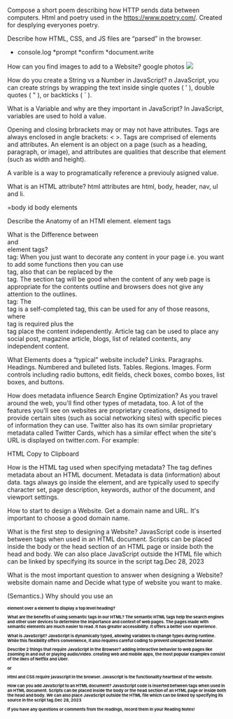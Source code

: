 Compose a short poem describing how HTTP sends data between computers. 
Html and poetry used in the https://www.poetry.com/. Created for desplying everyones poetry. 

Describe how HTML, CSS, and JS files are “parsed” in the browser.
* console.log
*prompt
*confirm
*document.write


How can you find images to add to a Website? google photos
<img src="star.webb">

How do you create a String vs a Number in JavaScript?
n JavaScript, you can create strings by wrapping the text inside single quotes ( ' ), double quotes ( " ), or backticks ( ` ). 

What is a Variable and why are they important in JavaScript?
In JavaScript, variables are used to hold a value. 

Opening and closing brbrackets may or may not have attributes.
Tags are always enclosed in angle brackets: < >.
Tags are comprised of elements and attributes. An element is an object on a page (such as a heading, paragraph, or image), and attributes are qualities that describe that element (such as width and height).


A varible is a way to programatically reference a previouly asigned value.


What is an HTML attribute? html attributes are html, body, header, nav, ul and li.
<body key> =body id body elements

Describe the Anatomy of an HTMl element.
element tags
<opening>
</closing>
<p> </p>
What is the Difference between <article> and <section> element tags?

<section> tag: When you just want to decorate any content in your page i.e. you want to add some functions then you can use <section> tag, also that can be replaced by the <div> tag. The section tag will be good when the content of any web page is appropriate for the contents outline and browsers does not give any attention to the outlines.
<article> tag: The <article> tag is a self-completed tag, this can be used for any of those reasons, where <section> tag is required plus the <article> tag place the content independently. Article tag can be used to place any social post, magazine article, blogs, list of related contents, any independent content.

What Elements does a “typical” website include?
Links.
Paragraphs.
Headings.
Numbered and bulleted lists.
Tables.
Regions.
Images.
Form controls including radio buttons, edit fields, check boxes, combo boxes, list boxes, and buttons.

How does metadata influence Search Engine Optimization?
As you travel around the web, you'll find other types of metadata, too. A lot of the features you'll see on websites are proprietary creations, designed to provide certain sites (such as social networking sites) with specific pieces of information they can use.
Twitter also has its own similar proprietary metadata called Twitter Cards, which has a similar effect when the site's URL is displayed on twitter.com. For example:

HTML
Copy to Clipboard
<meta name="twitter:title" content="Mozilla Developer Network" />

How is the <meta> HTML tag used when specifying metadata?
The <meta> tag defines metadata about an HTML document. Metadata is data (information) about data.
<meta> tags always go inside the <head> element, and are typically used to specify character set, page description, keywords, author of the document, and viewport settings.
<head>
  <meta charset="UTF-8">
  <meta name="description" content="Free Web tutorials">
  <meta name="keywords" content="HTML, CSS, JavaScript">
  <meta name="author" content="John Doe">
  <meta name="viewport" content="width=device-width, initial-scale=1.0">
</head>

How to start to design a Website.  Get a domain name and URL. It's important to choose a good domain name. 

What is the first step to designing a Website?
JavasScript code is inserted between <script> and </script> tags when used in an HTML document. Scripts can be placed inside the body or the head section of an HTML page or inside both the head and body. We can also place JavaScript outside the HTML file which can be linked by specifying its source in the script tag.Dec 28, 2023

What is the most important question to answer when designing a Website?
website domain name and Decide what type of website you want to make. 


(Semantics.)
Why should you use an <h1> element over a <span> element to display a top level heading?

What are the benefits of using semantic tags in our HTML?
The semantic HTML tags help the search engines and other user devices to determine the importance and context of web pages.
The pages made with semantic elements are much easier to read.
It has greater accessibility. It offers a better user experience.

What is JavaScript? JavaScript is dynamically typed, allowing variables to change types during runtime. While this flexibility offers convenience, it also requires careful coding to prevent unexpected behavior.

Describe 2 things that require JavaScript in the Browser?
adding interactive behavior to web pages like zooming in and out or playing audio/video.
creating web and mobile apps, the most popular examples consist of the likes of Netflix and Uber.

or

Html and CSS require javascript in the browser. 
Javascript is the functionality heartbeat of the website. 

How can you add JavaScript to an HTML document?
JavasScript code is inserted between <script> and </script> tags when used in an HTML document. Scripts can be placed inside the body or the head section of an HTML page or inside both the head and body. We can also place JavaScript outside the HTML file which can be linked by specifying its source in the script tag.Dec 28, 2023


If you have any questions or comments from the readings, record them in your Reading Notes!


